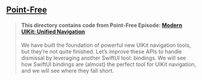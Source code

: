 ## [Point-Free](https://www.pointfree.co)

> #### This directory contains code from Point-Free Episode: [Modern UIKit: Unified Navigation](https://www.pointfree.co/episodes/ep285-modern-uikit-unified-navigation)
>
> We have built the foundation of powerful new UIKit navigation tools, but they’re not quite finished. Let’s improve these APIs to handle dismissal by leveraging another SwiftUI tool: bindings. We will see how SwiftUI bindings are (almost) the perfect tool for UIKit navigation, and we will see where they fall short.
